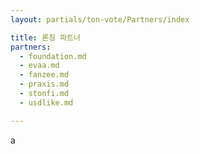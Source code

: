 ```yaml
---
layout: partials/ton-vote/Partners/index

title: 론칭 파트너
partners:
  - foundation.md
  - evaa.md
  - fanzee.md
  - praxis.md
  - stonfi.md
  - usdlike.md

---
```


a